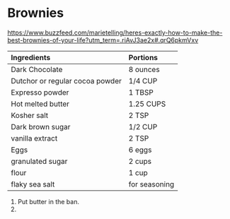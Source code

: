# Brownies
https://www.buzzfeed.com/marietelling/heres-exactly-how-to-make-the-best-brownies-of-your-life?utm_term=.riAvJ3ae2x#.qrQ6pkmVxv


Ingredients | Portions
:-|:-
Dark Chocolate | 8 ounces
 Dutchor or regular cocoa powder| 1/4 CUP
 Expresso powder | 1 TBSP
 Hot melted butter | 1.25 CUPS
 Kosher salt | 2 TSP
 Dark brown sugar | 1/2 CUP
 vanilla extract | 2 TSP 
 Eggs | 6 eggs
 granulated sugar | 2 cups 
 flour | 1 cup 
 flaky sea salt | for seasoning


1. Put butter in the ban.
2. 
